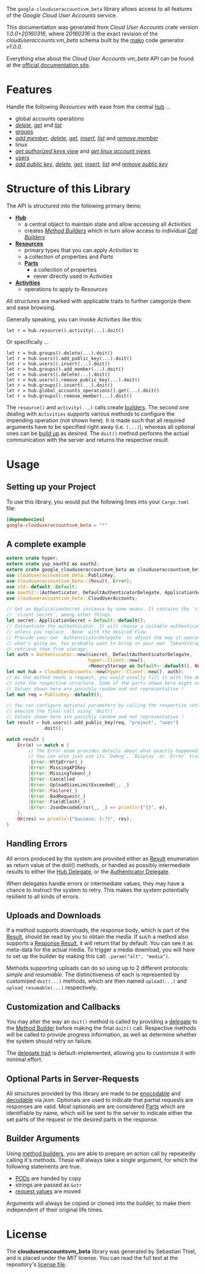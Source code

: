 <!---
DO NOT EDIT !
This file was generated automatically from 'src/mako/api/README.md.mako'
DO NOT EDIT !
-->
The `google-clouduseraccountsvm_beta` library allows access to all features of the *Google Cloud User Accounts* service.

This documentation was generated from *Cloud User Accounts* crate version *1.0.0+20160316*, where *20160316* is the exact revision of the *clouduseraccounts:vm_beta* schema built by the [mako](http://www.makotemplates.org/) code generator *v1.0.0*.

Everything else about the *Cloud User Accounts* *vm_beta* API can be found at the
[official documentation site](https://cloud.google.com/compute/docs/access/user-accounts/api/latest/).
# Features

Handle the following *Resources* with ease from the central [hub](http://byron.github.io/google-apis-rs/google_clouduseraccountsvm_beta/struct.CloudUserAccounts.html) ... 

* global accounts operations
 * [*delete*](http://byron.github.io/google-apis-rs/google_clouduseraccountsvm_beta/struct.GlobalAccountsOperationDeleteCall.html), [*get*](http://byron.github.io/google-apis-rs/google_clouduseraccountsvm_beta/struct.GlobalAccountsOperationGetCall.html) and [*list*](http://byron.github.io/google-apis-rs/google_clouduseraccountsvm_beta/struct.GlobalAccountsOperationListCall.html)
* [groups](http://byron.github.io/google-apis-rs/google_clouduseraccountsvm_beta/struct.Group.html)
 * [*add member*](http://byron.github.io/google-apis-rs/google_clouduseraccountsvm_beta/struct.GroupAddMemberCall.html), [*delete*](http://byron.github.io/google-apis-rs/google_clouduseraccountsvm_beta/struct.GroupDeleteCall.html), [*get*](http://byron.github.io/google-apis-rs/google_clouduseraccountsvm_beta/struct.GroupGetCall.html), [*insert*](http://byron.github.io/google-apis-rs/google_clouduseraccountsvm_beta/struct.GroupInsertCall.html), [*list*](http://byron.github.io/google-apis-rs/google_clouduseraccountsvm_beta/struct.GroupListCall.html) and [*remove member*](http://byron.github.io/google-apis-rs/google_clouduseraccountsvm_beta/struct.GroupRemoveMemberCall.html)
* linux
 * [*get authorized keys view*](http://byron.github.io/google-apis-rs/google_clouduseraccountsvm_beta/struct.LinuxGetAuthorizedKeysViewCall.html) and [*get linux account views*](http://byron.github.io/google-apis-rs/google_clouduseraccountsvm_beta/struct.LinuxGetLinuxAccountViewCall.html)
* [users](http://byron.github.io/google-apis-rs/google_clouduseraccountsvm_beta/struct.User.html)
 * [*add public key*](http://byron.github.io/google-apis-rs/google_clouduseraccountsvm_beta/struct.UserAddPublicKeyCall.html), [*delete*](http://byron.github.io/google-apis-rs/google_clouduseraccountsvm_beta/struct.UserDeleteCall.html), [*get*](http://byron.github.io/google-apis-rs/google_clouduseraccountsvm_beta/struct.UserGetCall.html), [*insert*](http://byron.github.io/google-apis-rs/google_clouduseraccountsvm_beta/struct.UserInsertCall.html), [*list*](http://byron.github.io/google-apis-rs/google_clouduseraccountsvm_beta/struct.UserListCall.html) and [*remove public key*](http://byron.github.io/google-apis-rs/google_clouduseraccountsvm_beta/struct.UserRemovePublicKeyCall.html)




# Structure of this Library

The API is structured into the following primary items:

* **[Hub](http://byron.github.io/google-apis-rs/google_clouduseraccountsvm_beta/struct.CloudUserAccounts.html)**
    * a central object to maintain state and allow accessing all *Activities*
    * creates [*Method Builders*](http://byron.github.io/google-apis-rs/google_clouduseraccountsvm_beta/trait.MethodsBuilder.html) which in turn
      allow access to individual [*Call Builders*](http://byron.github.io/google-apis-rs/google_clouduseraccountsvm_beta/trait.CallBuilder.html)
* **[Resources](http://byron.github.io/google-apis-rs/google_clouduseraccountsvm_beta/trait.Resource.html)**
    * primary types that you can apply *Activities* to
    * a collection of properties and *Parts*
    * **[Parts](http://byron.github.io/google-apis-rs/google_clouduseraccountsvm_beta/trait.Part.html)**
        * a collection of properties
        * never directly used in *Activities*
* **[Activities](http://byron.github.io/google-apis-rs/google_clouduseraccountsvm_beta/trait.CallBuilder.html)**
    * operations to apply to *Resources*

All *structures* are marked with applicable traits to further categorize them and ease browsing.

Generally speaking, you can invoke *Activities* like this:

```Rust,ignore
let r = hub.resource().activity(...).doit()
```

Or specifically ...

```ignore
let r = hub.groups().delete(...).doit()
let r = hub.users().add_public_key(...).doit()
let r = hub.users().insert(...).doit()
let r = hub.groups().add_member(...).doit()
let r = hub.users().delete(...).doit()
let r = hub.users().remove_public_key(...).doit()
let r = hub.groups().insert(...).doit()
let r = hub.global_accounts_operations().get(...).doit()
let r = hub.groups().remove_member(...).doit()
```

The `resource()` and `activity(...)` calls create [builders][builder-pattern]. The second one dealing with `Activities` 
supports various methods to configure the impending operation (not shown here). It is made such that all required arguments have to be 
specified right away (i.e. `(...)`), whereas all optional ones can be [build up][builder-pattern] as desired.
The `doit()` method performs the actual communication with the server and returns the respective result.

# Usage

## Setting up your Project

To use this library, you would put the following lines into your `Cargo.toml` file:

```toml
[dependencies]
google-clouduseraccountsvm_beta = "*"
```

## A complete example

```Rust
extern crate hyper;
extern crate yup_oauth2 as oauth2;
extern crate google_clouduseraccountsvm_beta as clouduseraccountsvm_beta;
use clouduseraccountsvm_beta::PublicKey;
use clouduseraccountsvm_beta::{Result, Error};
use std::default::Default;
use oauth2::{Authenticator, DefaultAuthenticatorDelegate, ApplicationSecret, MemoryStorage};
use clouduseraccountsvm_beta::CloudUserAccounts;

// Get an ApplicationSecret instance by some means. It contains the `client_id` and 
// `client_secret`, among other things.
let secret: ApplicationSecret = Default::default();
// Instantiate the authenticator. It will choose a suitable authentication flow for you, 
// unless you replace  `None` with the desired Flow.
// Provide your own `AuthenticatorDelegate` to adjust the way it operates and get feedback about 
// what's going on. You probably want to bring in your own `TokenStorage` to persist tokens and
// retrieve them from storage.
let auth = Authenticator::new(&secret, DefaultAuthenticatorDelegate,
                              hyper::Client::new(),
                              <MemoryStorage as Default>::default(), None);
let mut hub = CloudUserAccounts::new(hyper::Client::new(), auth);
// As the method needs a request, you would usually fill it with the desired information
// into the respective structure. Some of the parts shown here might not be applicable !
// Values shown here are possibly random and not representative !
let mut req = PublicKey::default();

// You can configure optional parameters by calling the respective setters at will, and
// execute the final call using `doit()`.
// Values shown here are possibly random and not representative !
let result = hub.users().add_public_key(req, "project", "user")
             .doit();

match result {
    Err(e) => match e {
        // The Error enum provides details about what exactly happened.
        // You can also just use its `Debug`, `Display` or `Error` traits
         Error::HttpError(_)
        |Error::MissingAPIKey
        |Error::MissingToken(_)
        |Error::Cancelled
        |Error::UploadSizeLimitExceeded(_, _)
        |Error::Failure(_)
        |Error::BadRequest(_)
        |Error::FieldClash(_)
        |Error::JsonDecodeError(_, _) => println!("{}", e),
    },
    Ok(res) => println!("Success: {:?}", res),
}

```
## Handling Errors

All errors produced by the system are provided either as [Result](http://byron.github.io/google-apis-rs/google_clouduseraccountsvm_beta/enum.Result.html) enumeration as return value of 
the doit() methods, or handed as possibly intermediate results to either the 
[Hub Delegate](http://byron.github.io/google-apis-rs/google_clouduseraccountsvm_beta/trait.Delegate.html), or the [Authenticator Delegate](http://byron.github.io/google-apis-rs/google_clouduseraccountsvm_beta/../yup-oauth2/trait.AuthenticatorDelegate.html).

When delegates handle errors or intermediate values, they may have a chance to instruct the system to retry. This 
makes the system potentially resilient to all kinds of errors.

## Uploads and Downloads
If a method supports downloads, the response body, which is part of the [Result](http://byron.github.io/google-apis-rs/google_clouduseraccountsvm_beta/enum.Result.html), should be
read by you to obtain the media.
If such a method also supports a [Response Result](http://byron.github.io/google-apis-rs/google_clouduseraccountsvm_beta/trait.ResponseResult.html), it will return that by default.
You can see it as meta-data for the actual media. To trigger a media download, you will have to set up the builder by making
this call: `.param("alt", "media")`.

Methods supporting uploads can do so using up to 2 different protocols: 
*simple* and *resumable*. The distinctiveness of each is represented by customized 
`doit(...)` methods, which are then named `upload(...)` and `upload_resumable(...)` respectively.

## Customization and Callbacks

You may alter the way an `doit()` method is called by providing a [delegate](http://byron.github.io/google-apis-rs/google_clouduseraccountsvm_beta/trait.Delegate.html) to the 
[Method Builder](http://byron.github.io/google-apis-rs/google_clouduseraccountsvm_beta/trait.CallBuilder.html) before making the final `doit()` call. 
Respective methods will be called to provide progress information, as well as determine whether the system should 
retry on failure.

The [delegate trait](http://byron.github.io/google-apis-rs/google_clouduseraccountsvm_beta/trait.Delegate.html) is default-implemented, allowing you to customize it with minimal effort.

## Optional Parts in Server-Requests

All structures provided by this library are made to be [enocodable](http://byron.github.io/google-apis-rs/google_clouduseraccountsvm_beta/trait.RequestValue.html) and 
[decodable](http://byron.github.io/google-apis-rs/google_clouduseraccountsvm_beta/trait.ResponseResult.html) via *json*. Optionals are used to indicate that partial requests are responses 
are valid.
Most optionals are are considered [Parts](http://byron.github.io/google-apis-rs/google_clouduseraccountsvm_beta/trait.Part.html) which are identifiable by name, which will be sent to 
the server to indicate either the set parts of the request or the desired parts in the response.

## Builder Arguments

Using [method builders](http://byron.github.io/google-apis-rs/google_clouduseraccountsvm_beta/trait.CallBuilder.html), you are able to prepare an action call by repeatedly calling it's methods.
These will always take a single argument, for which the following statements are true.

* [PODs][wiki-pod] are handed by copy
* strings are passed as `&str`
* [request values](http://byron.github.io/google-apis-rs/google_clouduseraccountsvm_beta/trait.RequestValue.html) are moved

Arguments will always be copied or cloned into the builder, to make them independent of their original life times.

[wiki-pod]: http://en.wikipedia.org/wiki/Plain_old_data_structure
[builder-pattern]: http://en.wikipedia.org/wiki/Builder_pattern
[google-go-api]: https://github.com/google/google-api-go-client

# License
The **clouduseraccountsvm_beta** library was generated by Sebastian Thiel, and is placed 
under the *MIT* license.
You can read the full text at the repository's [license file][repo-license].

[repo-license]: https://github.com/Byron/google-apis-rs/LICENSE.md
